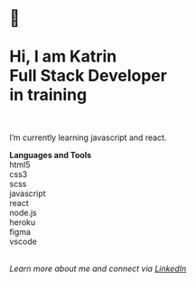 </br>  
  
:wave:</br>  
Hi, I am Katrin  
Full Stack Developer  
in training   
=== 
<br>  
  
I’m currently learning javascript and react.
  
  
**Languages and Tools**  
html5  
css3  
scss  
javascript  
react  
node.js  
heroku  
figma  
vscode  
<br>
  
*Learn more about me and connect via [LinkedIn](https://www.linkedin.com/in/katrin-kleemann/)*
